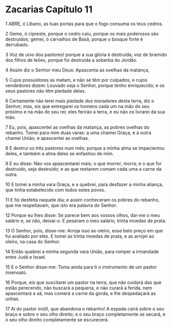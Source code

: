 # Zacarias Capítulo 11

1	ABRE, ó Líbano, as tuas portas para que o fogo consuma os teus cedros.

2	Geme, ó cipreste, porque o cedro caiu, porque os mais poderosos são destruídos; gemei, ó carvalhos de Basã, porque o bosque forte é derrubado.

3	Voz de uivo dos pastores! porque a sua glória é destruída; voz de bramido dos filhos de leões, porque foi destruída a soberba do Jordão.

4	Assim diz o Senhor meu Deus: Apascenta as ovelhas da matança,

5	Cujos possuidores as matam, e não se têm por culpados; e cujos vendedores dizem: Louvado seja o Senhor, porque tenho enriquecido; e os seus pastores não têm piedade delas.

6	Certamente não terei mais piedade dos moradores desta terra, diz o Senhor; mas, eis que entregarei os homens cada um na mão do seu próximo e na mão do seu rei; eles ferirão a terra, e eu não os livrarei da sua mão.

7	Eu, pois, apascentei as ovelhas da matança, as pobres ovelhas do rebanho. Tomei para mim duas varas: a uma chamei Graça, e à outra chamei União; e apascentei as ovelhas.

8	E destruí os três pastores num mês; porque a minha alma se impacientou deles, e também a alma deles se enfastiou de mim.

9	E eu disse: Não vos apascentarei mais; o que morrer, morra; e o que for destruído, seja destruído; e as que restarem comam cada uma a carne da outra.

10	E tomei a minha vara Graça, e a quebrei, para desfazer a minha aliança, que tinha estabelecido com todos estes povos.

11	E foi desfeita naquele dia; e assim conheceram os pobres do rebanho, que me respeitavam, que isto era palavra do Senhor.

12	Porque eu lhes disse: Se parece bem aos vossos olhos, dai-me o meu salário e, se não, deixai-o. E pesaram o meu salário, trinta moedas de prata.

13	O Senhor, pois, disse-me: Arroja isso ao oleiro, esse belo preço em que fui avaliado por eles. E tomei as trinta moedas de prata, e as arrojei ao oleiro, na casa do Senhor.

14	Então quebrei a minha segunda vara União, para romper a irmandade entre Judá e Israel.

15	E o Senhor disse-me: Toma ainda para ti o instrumento de um pastor insensato.

16	Porque, eis que suscitarei um pastor na terra, que não cuidará das que estão perecendo, não buscará a pequena, e não curará a ferida, nem apascentará a sã; mas comerá a carne da gorda, e lhe despedaçará as unhas.

17	Ai do pastor inútil, que abandona o rebanho! A espada cairá sobre o seu braço e sobre o seu olho direito; e o seu braço completamente se secará, e o seu olho direito completamente se escurecerá.

